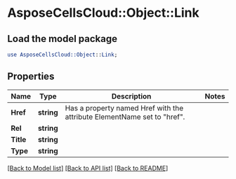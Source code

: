 # AsposeCellsCloud::Object::Link 

## Load the model package
```perl
use AsposeCellsCloud::Object::Link;
```

## Properties
Name | Type | Description | Notes
------------ | ------------- | ------------- | -------------
**Href** | **string** | Has a property named Href with the attribute ElementName set to "href". |
**Rel** | **string** |  |
**Title** | **string** |  |
**Type** | **string** |  |  

[[Back to Model list]](../README.md#documentation-for-models) [[Back to API list]](../README.md#documentation-for-api-endpoints) [[Back to README]](../README.md)

